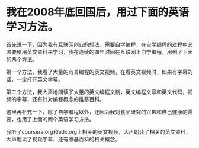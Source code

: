 # 我在2008年底回国后，用过下面的英语学习方法。

首先说一下，因为我有互联网创业的想法，需要自学编程，在自学编程的过程中必须要使用英文资料来学习，我在连续的四年时间在互联网上自学编程，用到了下面的两个方法。

第一个方法，我看了大量的有关编程的英文视频，在看英文视频时，如果有字幕的话，一定打开英文字幕。

第二个方法，我大声地朗读了大量的英文编程文档，英文编程文章和英文代码，视频的字幕，还有针对编程概念的维基百科。

这里再补充一下，除了自学编程以外，还因为我对食品研究的兴趣和自己健康的需要，也用了上面的两个英语学习方法。

我听了coursera.org和edx.org上相关的英文视频，大声朗读了相关的英文资料，大声朗读了视频字幕，还有维基百科的相关概念。
